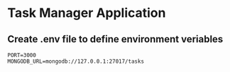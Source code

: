 # Task Manager Application

## Create .env file to define environment veriables
```
PORT=3000
MONGODB_URL=mongodb://127.0.0.1:27017/tasks
```